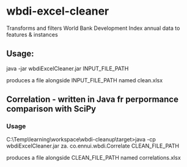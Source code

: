# wbdi-excel-cleaner
Transforms and filters World Bank Development Index annual data to features &amp; instances

## Usage:
java -jar wbdiExcelCleaner.jar INPUT_FILE_PATH <FILTER FILE PATH>

produces a file alongside INPUT_FILE_PATH named clean.xlsx


## Correlation - written in Java fr perpormance comparison with SciPy
### Usage
C:\Temp\learning\workspace\wbdi-cleanup\target>java -cp wbdiExcelCleaner.jar za.
co.ennui.wbdi.Correlate CLEAN_FILE_PATH

produces a file alongside CLEAN_FILE_PATH named correlations.xlsx

